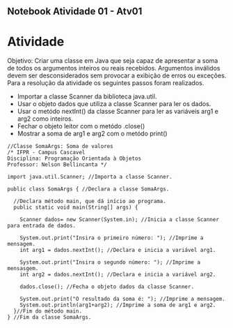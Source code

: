 ## Notebook Atividade 01 - Atv01

# Atividade
Objetivo: Criar uma classe em Java que seja capaz de apresentar a soma de todos os argumentos inteiros ou reais recebidos. Argumentos inválidos devem ser desconsiderados sem provocar a exibição de erros ou exceções.
Para a resolução da atividade os seguintes passos foram realizados.

* Importar a classe Scanner da biblioteca java.util.
* Usar o objeto dados que utiliza a classe Scanner para ler os dados.
* Usar o metódo nextInt() da classe Scanner para ler as variáveis arg1 e arg2 como inteiros.
* Fechar o objeto leitor com o metódo .close()
* Mostrar a soma de arg1 e arg2 com o metódo print()

```
//Classe SomaArgs: Soma de valores 
/* IFPR - Campus Cascavel
Disciplina: Programação Orientada à Objetos
Professor: Nelson Bellincanta */ 

import java.util.Scanner; //Importa a classe Scanner.

public class SomaArgs { //Declara a classe SomaArgs.

  //Declara método main, que dá início ao programa.
  public static void main(String[] args) {

    Scanner dados= new Scanner(System.in); //Inicia a classe Scanner para entrada de dados.

    System.out.print("Insira o primeiro número: "); //Imprime a mensagem.
    int arg1 = dados.nextInt(); //Declara e inicia a variável arg1.

    System.out.print("Insira o segundo número: "); //Imprime a mensasgem.
    int arg2 = dados.nextInt(); //Declara e inicia a variável arg2.

    dados.close(); //Fecha o objeto dados da classe Scanner.

    System.out.print("O resultado da soma é: "); //Imprime a mensagem.
    System.out.println(arg1+arg2); //Imprime a soma de arg1 e arg2.
  }//Fim do método main.
} //Fim da classe SomaArgs.

```
